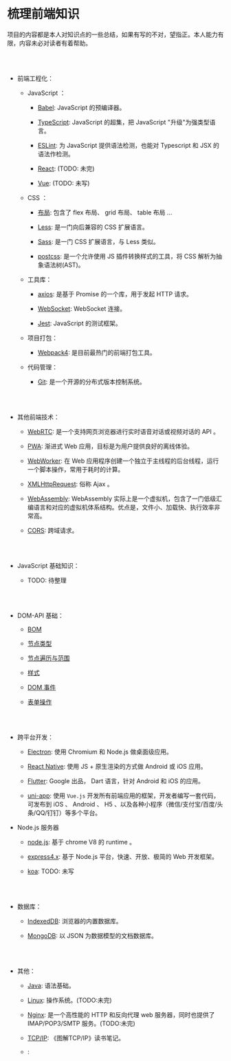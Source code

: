 
# 梳理前端知识

项目的内容都是本人对知识点的一些总结，如果有写的不对，望指正。本人能力有限，内容未必对读者有着帮助。 

</br>
</br>

- 前端工程化：

  - JavaScript ：

    - [Babel](./Babel): JavaScript 的预编译器。

    - [TypeScript](./TypeScript): JavaScript 的超集，把 JavaScript "升级"为强类型语言。

    - [ESLint](./ESLint): 为 JavaScript 提供语法检测，也能对 Typescript 和 JSX 的语法作检测。

    - [React](./React): (TODO: 未完)

    - [Vue](./Vue): (TODO: 未写)

  - CSS ：

    - [布局](./CSS布局): 包含了 flex 布局、 grid 布局、 table 布局 ...

    - [Less](./Less): 是一门向后兼容的 CSS 扩展语言。

    - [Sass](./Sass): 是一门 CSS 扩展语言，与 Less 类似。

    - [postcss](./postcss): 是一个允许使用 JS 插件转换样式的工具，将 CSS 解析为抽象语法树(AST)。

  - 工具库：

    - [axios](./axios): 是基于 Promise 的一个库，用于发起 HTTP 请求。

    - [WebSocket](./WebSocket): WebSocket 连接。

    - [Jest](./Jest): JavaScript 的测试框架。

  - 项目打包：

    - [Webpack4](./webpack4): 是目前最热门的前端打包工具。
  
  - 代码管理：

    - [Git](./Git): 是一个开源的分布式版本控制系统。

</br>
</br>

- 其他前端技术：

  - [WebRTC](./WebRTC): 是一个支持网页浏览器进行实时语音对话或视频对话的 API 。
  
  - [PWA](./PWA): 渐进式 Web 应用，目标是为用户提供良好的离线体验。

  - [WebWorker](./WebWorker): 在 Web 应用程序创建一个独立于主线程的后台线程，运行一个脚本操作，常用于耗时的计算。

  - [XMLHttpRequest](./XMLHttpRequest): 俗称 Ajax 。

  - [WebAssembly](./WebAssembly): WebAssembly 实际上是一个虚拟机，包含了一门低级汇编语言和对应的虚拟机体系结构。优点是，文件小、加载快、执行效率非常高。

  - [CORS](前端跨域请求(CORS)): 跨域请求。

</br>
</br>

- JavaScript 基础知识：

  - TODO: 待整理

</br>
</br>

- DOM-API 基础：

  - [BOM](./基础_DOM_API/BOM.md)

  - [节点类型](./基础_DOM_API/节点类型.md)

  - [节点遍历与范围](./基础_DOM_API/遍历与范围.md)

  - [样式](./基础_DOM_API/样式.md)

  - [DOM 事件](./基础_DOM_API/DOM事件.md)

  - [表单操作](./基础_DOM_API/操作表单.md)

</br>
</br>

- 跨平台开发：

  - [Electron](./Electron): 使用 Chromium 和 Node.js 做桌面级应用。

  - [React Native](./React_Native): 使用 JS + 原生渲染的方式做 Android 或 iOS 应用。

  - [Flutter](./Flutter): Google 出品， Dart 语言，针对 Android 和 iOS 的应用。

  - [uni-app](./uni-app): 使用 `Vue.js` 开发所有前端应用的框架，开发者编写一套代码，可发布到 iOS 、 Android 、 H5 、以及各种小程序（微信/支付宝/百度/头条/QQ/钉钉）等多个平台。

- Node.js 服务器

  - [node.js](./node.js): 基于 chrome V8 的 runtime 。

  - [express4.x](./express4.x): 基于 Node.js 平台，快速、开放、极简的 Web 开发框架。

  - [koa](./koa): TODO: 未写

</br>
</br>

- 数据库：

  - [IndexedDB](./IndexedDB): 浏览器的内置数据库。

  - [MongoDB](./MongoDB): 以 JSON 为数据模型的文档数据库。

</br>
</br>

- 其他：

  - [Java](./Java): 语法基础。

  - [Linux](./Linux): 操作系统。(TODO:未完)

  - [Nginx](./Nginx): 是一个高性能的 HTTP 和反向代理 web 服务器，同时也提供了 IMAP/POP3/SMTP 服务。(TODO:未完)

  - [TCP/IP](./TCP_IP): 《图解TCP/IP》读书笔记。

  - [](./): 

